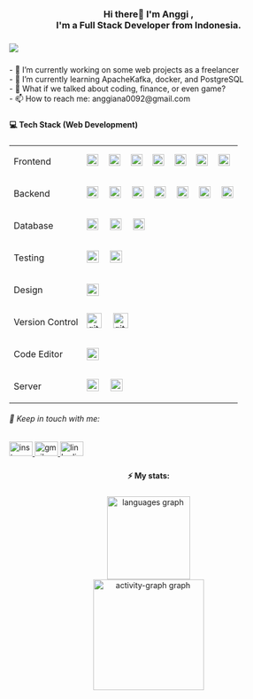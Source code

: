 <h3 align="center">Hi there👋 I'm Anggi ,<br>I'm a Full Stack Developer from Indonesia.</h3>

###

<div align="left">
  <img src="https://visitor-badge.laobi.icu/badge?page_id=AnggiAnggiana.AnggiAnggiana&left_color=antiquewhite&right_color=aqua"  />
</div>

###

<p align="left">- 🔭 I’m currently working on some web projects as a freelancer<br>- 🌱 I’m currently learning ApacheKafka, docker, and PostgreSQL<br>- 💬 What if we talked about coding, finance, or even game?<br>- 📫 How to reach me: anggiana0092@gmail.com</p>

###

<h4 align="left">💻 Tech Stack (Web Development)</h4>

###
<table>
  <tr>
    <td>
      <p align="left">Frontend</p>
    </td>
    <td>
      <div align="left">
        <img src="https://img.shields.io/badge/HTML5-E34F26?logo=html5&logoColor=white&style=for-the-badge" height="21" alt="html5 logo"  />
        <img width="10" />
        <img src="https://img.shields.io/badge/CSS3-1572B6?logo=css3&logoColor=white&style=for-the-badge" height="21" alt="css3 logo"  />
        <img width="10" />
        <img src="https://img.shields.io/badge/Tailwind CSS-06B6D4?logo=tailwindcss&logoColor=black&style=for-the-badge" height="21" alt="tailwindcss logo"  />
        <img width="10" />
        <img src="https://img.shields.io/badge/Bootstrap-7952B3?logo=bootstrap&logoColor=white&style=for-the-badge" height="21" alt="bootstrap logo"  />
        <img width="10" />
        <img src="https://img.shields.io/badge/JavaScript-F7DF1E?logo=javascript&logoColor=black&style=for-the-badge" height="21" alt="javascript logo"  />
        <img width="10" />
        <img src="https://img.shields.io/badge/React-61DAFB?logo=react&logoColor=black&style=for-the-badge" height="21" alt="react logo"  />
        <img width="10" />
        <img src="https://img.shields.io/badge/jQuery-0769AD?logo=jquery&logoColor=white&style=for-the-badge" height="21" alt="jquery logo"  />
      </div>
    </td>
  </tr>
  <tr>
    <td>
      <p align="left">Backend</p>
    </td>
    <td>
      <div align="left">
        <img src="https://img.shields.io/badge/Python-3776AB?logo=python&logoColor=white&style=for-the-badge" height="21" alt="python logo"  />
        <img width="11" />
        <img src="https://img.shields.io/badge/PyCharm-000000?logo=pycharm&logoColor=white&style=for-the-badge" height="21" alt="pycharm logo"  />
        <img width="11" />
        <img src="https://img.shields.io/badge/Flask-000000?logo=flask&logoColor=white&style=for-the-badge" height="21" alt="flask logo"  />
        <img width="11" />
        <img src="https://img.shields.io/badge/Django-092E20?logo=django&logoColor=white&style=for-the-badge" height="21" alt="django logo"  />
        <img width="11" />
        <img src="https://img.shields.io/badge/Node.js-339933?logo=nodedotjs&logoColor=white&style=for-the-badge" height="21" alt="nodejs logo"  />
        <img width="11" />
        <img src="https://img.shields.io/badge/Express-000000?logo=express&logoColor=white&style=for-the-badge" height="21" alt="express logo"  />
        <img width="11" />
        <img src="https://img.shields.io/badge/FastAPI-009688?logo=fastapi&logoColor=white&style=for-the-badge" height="21" alt="fastapi logo"  />
      </div>
    </td>
  </tr>
  <tr>
    <td>
      <p align="left">Database</p>
    </td>
    <td>
      <div align="left">
        <img src="https://img.shields.io/badge/MySQL-4479A1?logo=mysql&logoColor=white&style=for-the-badge" height="21" alt="mysql logo"  />
        <img width="12" />
        <img src="https://img.shields.io/badge/SQLite-003B57?logo=sqlite&logoColor=white&style=for-the-badge" height="21" alt="sqlite logo"  />
        <img width="12" />
        <img src="https://img.shields.io/badge/PostgreSQL-4169E1?logo=postgresql&logoColor=white&style=for-the-badge" height="21" alt="postgresql logo"  />
      </div>
    </td>
  </tr>
  <tr>
    <td>
      <p align="left">Testing</p>
    </td>
    <td>
      <div align="left">
        <img src="https://img.shields.io/badge/Pytest-0A9EDC?logo=pytest&logoColor=white&style=for-the-badge" height="22" alt="pytest logo"  />
        <img width="11" />
        <img src="https://img.shields.io/badge/Postman-FF6C37?logo=postman&logoColor=black&style=for-the-badge" height="22" alt="postman logo"  />
      </div>
    </td>
  </tr>
  <tr>
    <td>
      <p align="left">Design</p>
    </td>
    <td>
      <div align="left">
        <img src="https://img.shields.io/badge/Canva-00C4CC?logo=canva&logoColor=black&style=for-the-badge" height="22" alt="canva logo"  />
      </div>
    </td>
  </tr>
  <tr>
    <td>
      <p align="left">Version Control</p>
    </td>
    <td>
      <div align="left">
        <img src="https://img.shields.io/badge/Git-F05032?logo=git&logoColor=white&style=for-the-badge" height="27" alt="git logo"  />
        <img width="12" />
        <img src="https://img.shields.io/badge/GitHub-181717?logo=github&logoColor=white&style=for-the-badge" height="27" alt="github logo"  />
      </div>
    </td>
  </tr>
  <tr>
    <td>
      <p align="left">Code Editor</p>
    </td>
    <td>
      <div align="left">
        <img src="https://img.shields.io/badge/Visual Studio Code-007ACC?logo=visualstudiocode&logoColor=white&style=for-the-badge" height="22" alt="vscode logo"  />
      </div>
    </td>
  </tr>
  <tr>
    <td>
      <p align="left">Server</p>
    </td>
    <td>
      <div align="left">
        <img src="https://img.shields.io/badge/Apache-D22128?logo=apache&logoColor=white&style=for-the-badge" height="22" alt="apache logo"  />
        <img width="12" />
        <img src="https://img.shields.io/badge/Amazon AWS-232F3E?logo=amazonaws&logoColor=white&style=for-the-badge" height="22" alt="amazonwebservices logo"  />
      </div>
    </td>
  </tr>
</table>

<h6 align="left">🫡 Keep in touch with me:</h6>
<div align="left">
  <a href="https://www.instagram.com/trulydesire0/" target="_blank">
    <img src="https://raw.githubusercontent.com/maurodesouza/profile-readme-generator/master/src/assets/icons/social/instagram/default.svg" width="42" height="26" alt="instagram logo"  />
  </a>
  <a href="anggiana0092@gmail.com" target="_blank">
    <img src="https://raw.githubusercontent.com/maurodesouza/profile-readme-generator/master/src/assets/icons/social/gmail/default.svg" width="42" height="26" alt="gmail logo"  />
  </a>
  <a href="https://www.linkedin.com/in/anggi-anggiana-sujana/" target="_blank">
    <img src="https://raw.githubusercontent.com/maurodesouza/profile-readme-generator/master/src/assets/icons/social/linkedin/default.svg" width="42" height="26" alt="linkedin logo"  />
  </a>
</div>

###

<h4 align="center">⚡ My stats:</h5>

###

<div align="center">
  <img src="https://github-readme-stats.vercel.app/api/top-langs?username=AnggiAnggiana&locale=en&hide_title=false&layout=compact&card_width=320&langs_count=6&theme=chartreuse-dark&hide_border=false&order=2" height="150" alt="languages graph"  /> <br>
  <img src="https://github-readme-activity-graph.vercel.app/graph?username=AnggiAnggiana&radius=12&theme=tokyo-night&area=true&order=5" height="200" alt="activity-graph graph"  />
</div>

###
